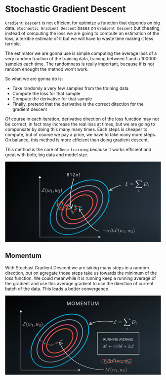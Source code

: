# Stochastic Gradient Descent

`Gradient Descent` is not efficient for optimize a function that depends on big data. `Stochastic Gradient Descent` bases on `Gradient Descent` but cheating, instead of computing the loss we are going to compute an estimation of the loss, a terrible estimate of it but we will have to waste time making it less terrible.

The estimator we are gonna use is simple computing the average loss of a very random fraction of the training data, training between 1 and a 100000 samples each time. The randomness is really important, because if is not random enought the method won't work.

So what we are gonna do is:

- Take randomly a very few samples from the training data
- Compute the loss for that sample
- Compute the derivative for that sample
- Finally, pretend that the derivative is the correct direction for the gradient descent

Of course in each iteration, derivative direction of the loss function may not be correct, in fact may increase the real loss at times, but we are going to componsate by doing this many many times. Each steps is cheaper to compute, but of course we pay a price, we have to take many more steps. On balance, this method is more efficient than doing gradient descent.

This method is the core of `Deep Learning` because it works efficient and great with both, big data and model size.

![Udacity](./Img/stochastic-gradient-descent.png)

## Momentum

With Stochast Gradient Descent we are taking many steps in a random direction, but on agregate those steps take us towards the minimum of the loss function. We could meanwhile it is running keep a running average of the gradient and use this average gradient to use the direction of current batch of the data. This leads a better convergence.

![Udacity](./Img/momentum-gradient-descent.png)